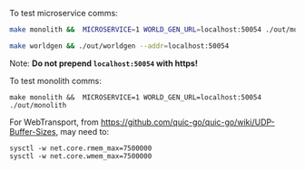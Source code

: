 To test microservice comms:

```bash
make monolith &&  MICROSERVICE=1 WORLD_GEN_URL=localhost:50054 ./out/monolith
```

```bash
make worldgen && ./out/worldgen --addr=localhost:50054
```

Note: **Do not prepend `localhost:50054` with https!**

To test monolith comms:

`make monolith &&  MICROSERVICE=1 WORLD_GEN_URL=localhost:50054 ./out/monolith`


For WebTransport, from https://github.com/quic-go/quic-go/wiki/UDP-Buffer-Sizes, may need to:

```
sysctl -w net.core.rmem_max=7500000
sysctl -w net.core.wmem_max=7500000
```

